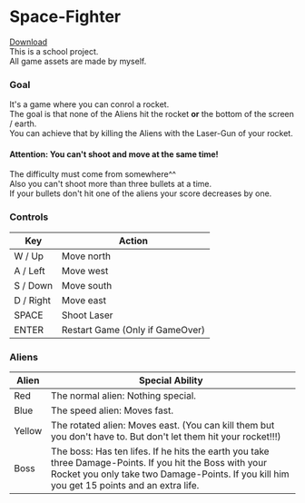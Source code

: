 # Space-Fighter
[Download](https://lna-dev.itch.io/space-fighter)<br>
This is a school project. <br>
All game assets are made by myself. <br>

### Goal
It's a game where you can conrol a rocket.<br> 
The goal is that none of the Aliens hit the rocket **or** the bottom of the screen / earth.<br>
You can achieve that by killing the Aliens with the Laser-Gun of your rocket.<br>

#### Attention: You can't shoot and move at the same time!
The difficulty must come from somewhere^^ <br>
Also you can't shoot more than three bullets at a time.<br>
If your bullets don't hit one of the aliens your score decreases by one.

### Controls
|Key|Action|
|---|------|
|W / Up|Move north|
|A / Left|Move west|
|S / Down|Move south|
|D / Right|Move east|
|SPACE|Shoot Laser|
|ENTER|Restart Game (Only if GameOver)|

### Aliens
|Alien|Special Ability|
|---|------|
|Red|The normal alien: Nothing special.|
|Blue|The speed alien: Moves fast.|
|Yellow|The rotated alien: Moves east. (You can kill them but you don't have to. But don't let them hit your rocket!!!)|
|Boss|The boss: Has ten lifes. If he hits the earth you take three Damage-Points. If you hit the Boss with your Rocket you only take two Damage-Points. If you kill him you get 15 points and an extra life.
